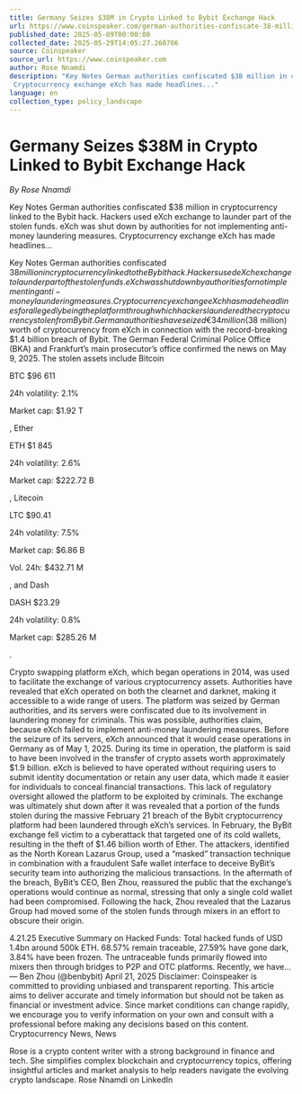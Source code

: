 ```yaml
---
title: Germany Seizes $38M in Crypto Linked to Bybit Exchange Hack
url: https://www.coinspeaker.com/german-authorities-confiscate-38-million-crypto-bybit-hack/
published_date: 2025-05-09T00:00:00
collected_date: 2025-05-29T14:05:27.260766
source: Coinspeaker
source_url: https://www.coinspeaker.com
author: Rose Nnamdi
description: "Key Notes German authorities confiscated $38 million in cryptocurrency linked to the Bybit hack. Hackers used eXch exchange to launder part of the stolen funds. eXch was shut down by authorities for not implementing anti-money laundering measures. 
 Cryptocurrency exchange eXch has made headlines..."
language: en
collection_type: policy_landscape
---
```


# Germany Seizes $38M in Crypto Linked to Bybit Exchange Hack

*By Rose Nnamdi*

Key Notes German authorities confiscated $38 million in cryptocurrency linked to the Bybit hack. Hackers used eXch exchange to launder part of the stolen funds. eXch was shut down by authorities for not implementing anti-money laundering measures. 
 Cryptocurrency exchange eXch has made headlines...

Key Notes German authorities confiscated $38 million in cryptocurrency linked to the Bybit hack. Hackers used eXch exchange to launder part of the stolen funds. eXch was shut down by authorities for not implementing anti-money laundering measures. 
 Cryptocurrency exchange eXch has made headlines for allegedly being the platform through which hackers laundered the cryptocurrency stolen from Bybit. German authorities have seized €34 million ($38 million) worth of cryptocurrency from eXch in connection with the record-breaking $1.4 billion breach of Bybit. 
 The German Federal Criminal Police Office (BKA) and Frankfurt’s main prosecutor’s office confirmed the news on May 9, 2025. The stolen assets include Bitcoin 
 
 BTC 
 $96 611

24h volatility: 
 2.1%

Market cap: 
 $1.92 T

, Ether 
 
 ETH 
 $1 845

24h volatility: 
 2.6%

Market cap: 
 $222.72 B

, Litecoin 
 
 LTC 
 $90.41

24h volatility: 
 7.5%

Market cap: 
 $6.86 B

Vol. 24h: 
 $432.71 M

, and Dash 
 
 DASH 
 $23.29

24h volatility: 
 0.8%

Market cap: 
 $285.26 M

.
 
 Crypto swapping platform eXch, which began operations in 2014, was used to facilitate the exchange of various cryptocurrency assets. Authorities have revealed that eXch operated on both the clearnet and darknet, making it accessible to a wide range of users. 
 The platform was seized by German authorities, and its servers were confiscated due to its involvement in laundering money for criminals. This was possible, authorities claim, because eXch failed to implement anti-money laundering measures. 
 Before the seizure of its servers, eXch announced that it would cease operations in Germany as of May 1, 2025. During its time in operation, the platform is said to have been involved in the transfer of crypto assets worth approximately $1.9 billion. 
 eXch is believed to have operated without requiring users to submit identity documentation or retain any user data, which made it easier for individuals to conceal financial transactions. This lack of regulatory oversight allowed the platform to be exploited by criminals. 
 The exchange was ultimately shut down after it was revealed that a portion of the funds stolen during the massive February 21 breach of the Bybit cryptocurrency platform had been laundered through eXch’s services. 
 In February, the ByBit exchange fell victim to a cyberattack that targeted one of its cold wallets, resulting in the theft of $1.46 billion worth of Ether. The attackers, identified as the North Korean Lazarus Group, used a “masked” transaction technique in combination with a fraudulent Safe wallet interface to deceive ByBit’s security team into authorizing the malicious transactions. 
 In the aftermath of the breach, ByBit’s CEO, Ben Zhou, reassured the public that the exchange’s operations would continue as normal, stressing that only a single cold wallet had been compromised. Following the hack, Zhou revealed that the Lazarus Group had moved some of the stolen funds through mixers in an effort to obscure their origin. 
 
 4.21.25 Executive Summary on Hacked Funds: Total hacked funds of USD 1.4bn around 500k ETH. 68.57% remain traceable, 27.59% have gone dark, 3.84% have been frozen. The untraceable funds primarily flowed into mixers then through bridges to P2P and OTC platforms. Recently, we have… 
 — Ben Zhou (@benbybit) April 21, 2025 
 Disclaimer: Coinspeaker is committed to providing unbiased and transparent reporting. This article aims to deliver accurate and timely information but should not be taken as financial or investment advice. Since market conditions can change rapidly, we encourage you to verify information on your own and consult with a professional before making any decisions based on this content. Cryptocurrency News, News

Rose is a crypto content writer with a strong background in finance and tech. She simplifies complex blockchain and cryptocurrency topics, offering insightful articles and market analysis to help readers navigate the evolving crypto landscape. 
 Rose Nnamdi on LinkedIn